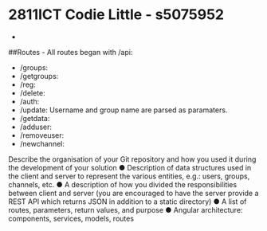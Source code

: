 # 2811ICT Codie Little - s5075952

- 
##Routes - All routes began with /api:
 - /groups: 
 - /getgroups:
 - /reg:
 - /delete: 
 - /auth:
 - /update: Username and group name are parsed as paramaters.
 - /getdata:
 - /adduser:
 - /removeuser:
 - /newchannel: 


Describe the organisation of your Git repository and how you used it during the
development of your solution
● Description of data structures used in the client and server to represent the various
entities, e.g.: users, groups, channels, etc.
● A description of how you divided the responsibilities between client and server (you are
encouraged to have the server provide a REST API which returns JSON in addition to a
static directory)
● A list of routes, parameters, return values, and purpose
● Angular architecture: components, services, models, routes

